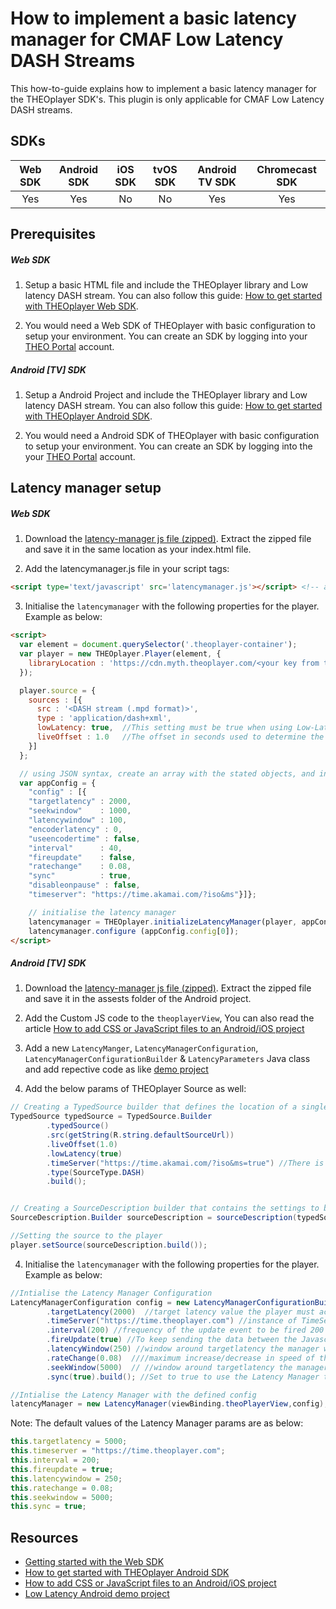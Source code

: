# How to implement a basic latency manager for CMAF Low Latency DASH Streams

This how-to-guide explains how to implement a basic latency manager for the THEOplayer SDK's. This plugin is only applicable for CMAF Low Latency DASH streams. 

## SDKs

| Web SDK | Android SDK | iOS SDK | tvOS SDK| Android TV SDK | Chromecast SDK |
| :-----: | :---------: | :-----: | :--: | :------------: | :------------: |
|   Yes   |      Yes     |    No   |  No  |        Yes      |        Yes      |

## Prerequisites

##### Web SDK

1. Setup a basic HTML file and include the THEOplayer library and Low latency DASH stream. You can also follow this guide: [How to get started with THEOplayer Web SDK](../../getting-started/01-sdks/01-web/00-getting-started.md).

2. You would need a Web SDK of THEOplayer with basic configuration to setup your environment. You can create an SDK by logging into your [THEO Portal](https://portal.theoplayer.com/login) account.

##### Android [TV] SDK

1. Setup a Android Project and include the THEOplayer library and Low latency DASH stream. You can also follow this guide: [How to get started with THEOplayer Android SDK](../../getting-started/01-sdks/02-android/00-getting-started.md).

2. You would need a Android SDK of THEOplayer with basic configuration to setup your environment. You can create an SDK by logging into the your [THEO Portal](https://portal.theoplayer.com/login) account.

## Latency manager setup

##### Web SDK

1. Download the [latency-manager js file (zipped)](https://cdn.theoplayer.com/LatencyManager.zip). Extract the zipped file and save it in the same location as your index.html file.

2. Add the latencymanager.js file in your script tags:

```html
<script type='text/javascript' src='latencymanager.js'></script> <!-- adds the Latency manager JS file -->
```

3. Initialise the `latencymanager` with the following properties for the player. Example as below: 

```html
<script>
  var element = document.querySelector('.theoplayer-container'); 
  var player = new THEOplayer.Player(element, { 
    libraryLocation : 'https://cdn.myth.theoplayer.com/<your key from the THEO portal>/'
  });

  player.source = {
    sources : [{
      src : '<DASH stream (.mpd format)>',
      type : 'application/dash+xml',
      lowLatency: true,  //This setting must be true when using Low-Latency CMAF with ABR.
      liveOffset : 1.0   //The offset in seconds used to determine the live point. This live point is the end of the manifest minus the provided offset.
    }]
  };

  // using JSON syntax, create an array with the stated objects, and initialise the appConfig variable
  var appConfig = {
    "config" : [{
    "targetlatency" : 2000,
    "seekwindow"    : 1000,
    "latencywindow" : 100,
    "encoderlatency" : 0,
    "useencodertime" : false,
    "interval"      : 40,
    "fireupdate"    : false,
    "ratechange"    : 0.08,
    "sync"          : true,
    "disableonpause" : false,
    "timeserver": "https://time.akamai.com/?iso&ms"}]};

    // initialise the latency manager
    latencymanager = THEOplayer.initializeLatencyManager(player, appConfig);
    latencymanager.configure (appConfig.config[0]);
</script>
```

##### Android [TV] SDK

1. Download the [latency-manager js file (zipped)](https://cdn.theoplayer.com/LatencyManager.zip). Extract the zipped file and save it in the assests folder of the Android project. 

2. Add the Custom JS code to the `theoplayerView`, You can also read the article [How to add CSS or JavaScript files to an Android/iOS project](https://docs.theoplayer.com/faq/01-how-to-add-css-or-javascript-files-to-android-ios.md)

3. Add a new `LatencyManger`, `LatencyManagerConfiguration`, `LatencyManagerConfigurationBuilder` & `LatencyParameters` Java class and add repective code as like [demo project](https://github.com/THEOplayer/android-sdk-low-latency-project)

4. Add the below params of THEOplayer Source as well:

```java
// Creating a TypedSource builder that defines the location of a single stream source
TypedSource typedSource = TypedSource.Builder
        .typedSource()
        .src(getString(R.string.defaultSourceUrl))
        .liveOffset(1.0)
        .lowLatency(true)
        .timeServer("https://time.akamai.com/?iso&ms=true") //There is a Timeserver Offered by THEOplayer also https://time.theoplayer.com
        .type(SourceType.DASH)
        .build();


// Creating a SourceDescription builder that contains the settings to be applied as a new THEOplayer source.
SourceDescription.Builder sourceDescription = sourceDescription(typedSource);

//Setting the source to the player
player.setSource(sourceDescription.build());
```

4. Initialise the `latencymanager` with the following properties for the player. Example as below: 

```java
//Intialise the Latency Manager Configuration
LatencyManagerConfiguration config = new LatencyManagerConfigurationBuilder()
        .targetLatency(2000)  //target latency value the player must acheive
        .timeServer("https://time.theoplayer.com") //instance of TimeServer must support timeserver.getServerTime() : Date()
        .interval(200) //frequency of the update event to be fired 200 is in ms
        .fireUpdate(true) //To keep sending the data between the Javascript and Java
        .latencyWindow(250) //window around targetlatency the manager will consider in sync
        .rateChange(0.08)  ////maximum increase/decrease in speed of the player
        .seekWindow(5000)  // //window around targetlatency the manager considers to fire seek command rather than change playbackrate
        .sync(true).build(); //Set to true to use the Latency Manager to sync with the configs 

//Intialise the Latency Manager with the defined config
latencyManager = new LatencyManager(viewBinding.theoPlayerView,config);
```

Note: The default values of the Latency Manager params are as below:

```javascript
this.targetlatency = 5000;
this.timeserver = "https://time.theoplayer.com";
this.interval = 200;
this.fireupdate = true;
this.latencywindow = 250;
this.ratechange = 0.08;
this.seekwindow = 5000;
this.sync = true;            
```

## Resources
- [Getting started with the Web SDK](https://docs.theoplayer.com/getting-started/01-sdks/01-web/00-getting-started.md)
- [How to get started with THEOplayer Android SDK](https://docs.theoplayer.com/getting-started/01-sdks/02-android/00-getting-started.md)
- [How to add CSS or JavaScript files to an Android/iOS project](https://docs.theoplayer.com/faq/01-how-to-add-css-or-javascript-files-to-android-ios.md)
- [Low Latency Android demo project](https://github.com/THEOplayer/android-sdk-low-latency-project)